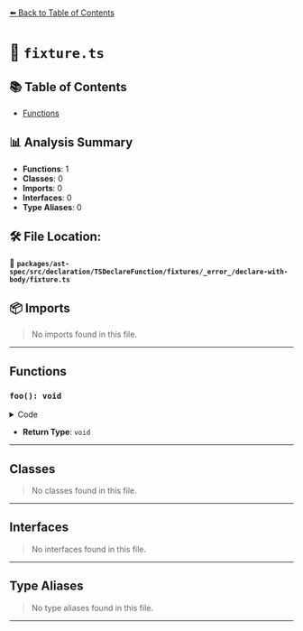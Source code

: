 [⬅️ Back to Table of Contents](../../../../../../../../index.md)

# 📄 `fixture.ts`

## 📚 Table of Contents

- [Functions](#functions)

## 📊 Analysis Summary

- **Functions**: 1
- **Classes**: 0
- **Imports**: 0
- **Interfaces**: 0
- **Type Aliases**: 0

## 🛠️ File Location:
📂 **`packages/ast-spec/src/declaration/TSDeclareFunction/fixtures/_error_/declare-with-body/fixture.ts`**

## 📦 Imports

> No imports found in this file.


---

## Functions

### `foo(): void`

<details><summary>Code</summary>

```ts
declare function foo(): void {}
```
</details>

- **Return Type**: `void`

---

## Classes

> No classes found in this file.


---

## Interfaces

> No interfaces found in this file.


---

## Type Aliases

> No type aliases found in this file.


---